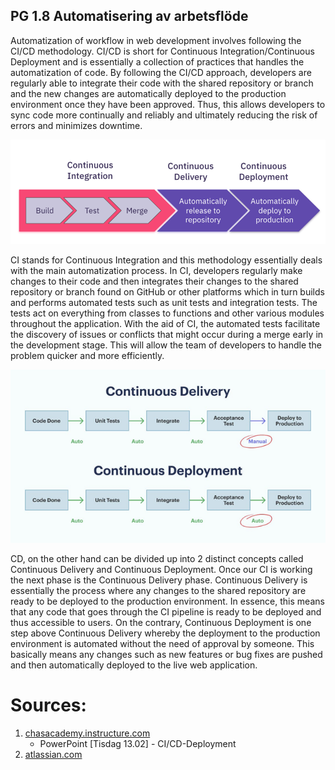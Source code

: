 ## PG 1.8 Automatisering av arbetsflöde
Automatization of workflow in web development involves following the CI/CD methodology. CI/CD is short for Continuous Integration/Continuous Deployment and is essentially a collection of practices that handles the automatization of code. By following the CI/CD approach, developers are regularly able to integrate their code with the shared repository or branch and the new changes are automatically deployed to the production environment once they have been approved. Thus, this allows developers to sync code more continually and reliably and ultimately reducing the risk of errors and minimizes downtime.

<p align = "center">
    <img src="../assets/CI-CD.png">
</p>  

CI stands for Continuous Integration and this methodology essentially deals with the main automatization process. In CI, developers regularly make changes to their code and then integrates their changes to the shared repository or branch found on GitHub or other platforms which in turn builds and performs automated tests such as unit tests and integration tests. The tests act on everything from classes to functions and other various modules throughout the application. With the aid of CI, the automated tests facilitate the discovery of issues or conflicts that might occur during a merge early in the development stage. This will allow the team of developers to handle the problem quicker and more efficiently.   


<p align = "center">
    <img src="../assets/CD.png">
</p>  

CD, on the other hand can be divided up into 2 distinct concepts called Continuous Delivery and Continuous Deployment. Once our CI is working the next phase is the Continuous Delivery phase. Continuous Delivery is essentially the process where any changes to the shared repository are ready to be deployed to the production environment. In essence, this means that any code that goes through the CI pipeline is ready to be deployed and thus accessible to users. On the contrary, Continuous Deployment is one step above Continuous Delivery whereby the deployment to the production environment is automated without the need of approval by someone. This basically means any changes such as new features or bug fixes are pushed and then automatically deployed to the live web application. 

# **Sources**:  
1. [chasacademy.instructure.com](https://chasacademy.instructure.com/)
    - PowerPoint [Tisdag 13.02] - CI/CD-Deployment
2. [atlassian.com](https://www.atlassian.com/continuous-delivery/principles/continuous-integration-vs-delivery-vs-deployment)
